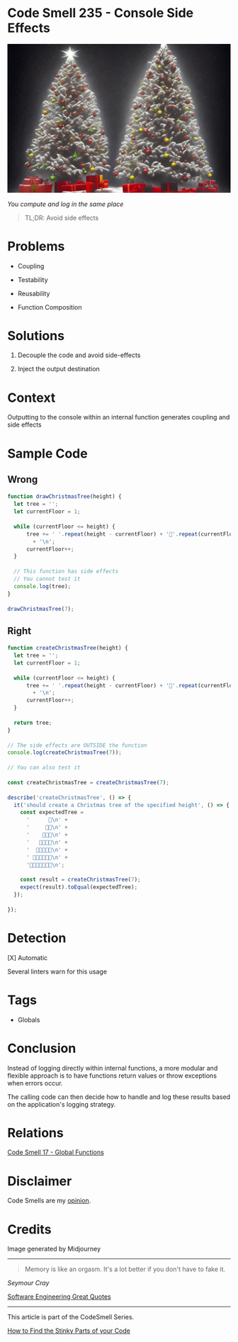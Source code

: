 # Code Smell 235 - Console Side Effects
            
![Code Smell 235 - Console Side Effects](Code%20Smell%20235%20-%20Console%20Side%20Effects.png)

*You compute and log in the same place*

> TL;DR: Avoid side effects

# Problems

- Coupling

- Testability

- Reusability

- Function Composition

# Solutions

1. Decouple the code and avoid side-effects

2. Inject the output destination

# Context

Outputting to the console within an internal function generates coupling and side effects

# Sample Code

## Wrong

[Gist Url]: # (https://gist.github.com/mcsee/c8fcd38572bce8e59bf28ceaede7a055)

```javascript
function drawChristmasTree(height) {
  let tree = '';
  let currentFloor = 1;

  while (currentFloor <= height) { 
      tree += ' '.repeat(height - currentFloor) + '🎄'.repeat(currentFloor)
        + '\n';
      currentFloor++;
  }

  // This function has side effects
  // You cannot test it
  console.log(tree);
}

drawChristmasTree(7);
```

## Right

[Gist Url]: # (https://gist.github.com/mcsee/1c4881a54286a827b8fc037fdd89722c)

```javascript
function createChristmasTree(height) {
  let tree = '';
  let currentFloor = 1;

  while (currentFloor <= height) { 
      tree += ' '.repeat(height - currentFloor) + '🎄'.repeat(currentFloor)
        + '\n';
      currentFloor++;
  }

  return tree;
}

// The side effects are OUTSIDE the function
console.log(createChristmasTree(7));

// You can also test it 

const createChristmasTree = createChristmasTree(7);

describe('createChristmasTree', () => {
  it('should create a Christmas tree of the specified height', () => {
    const expectedTree = 
      '      🎄\n' +
      '     🎄🎄\n' +
      '    🎄🎄🎄\n' +
      '   🎄🎄🎄🎄\n' +
      '  🎄🎄🎄🎄🎄\n' +
      ' 🎄🎄🎄🎄🎄🎄\n' +
      '🎄🎄🎄🎄🎄🎄🎄\n';

    const result = createChristmasTree(7);
    expect(result).toEqual(expectedTree);
  });

});
```

# Detection

[X] Automatic 

Several linters warn for this usage

# Tags

- Globals

# Conclusion

Instead of logging directly within internal functions, a more modular and flexible approach is to have functions return values or throw exceptions when errors occur. 

The calling code can then decide how to handle and log these results based on the application's logging strategy.

# Relations

[Code Smell 17 - Global Functions](https://github.com/mcsee/Software-Design-Articles/tree/main/Articles/Code%20Smells/Code%20Smell%2017%20-%20Global%20Functions/readme.md)

# Disclaimer

Code Smells are my [opinion](https://github.com/mcsee/Software-Design-Articles/tree/main/Articles/Blogging/I%20Wrote%20More%20than%2090%20Articles%20on%202021%20Here%20is%20What%20I%20Learned/readme.md).

# Credits

Image generated by Midjourney
  
* * *

> Memory is like an orgasm. It's a lot better if you don't have to fake it.

_Seymour Cray_
 
[Software Engineering Great Quotes](https://github.com/mcsee/Software-Design-Articles/tree/main/Articles/Quotes/Software%20Engineering%20Great%20Quotes/readme.md)

* * *

This article is part of the CodeSmell Series.

[How to Find the Stinky Parts of your Code](https://github.com/mcsee/Software-Design-Articles/tree/main/Articles/Code%20Smells/How%20to%20Find%20the%20Stinky%20parts%20of%20your%20Code/readme.md)